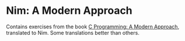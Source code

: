 Nim: A Modern Approach
======================

Contains exercises from the book [C Programming: A Modern
Approach](http://knking.com), translated to Nim. Some translations better
than others.
